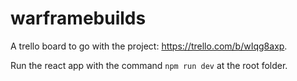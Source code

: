 # warframebuilds

A trello board to go with the project: https://trello.com/b/wIqg8axp.

Run the react app with the command ```npm run dev``` at the root folder.
